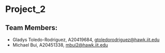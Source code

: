 # Project_2

## Team Members:
- Gladys Toledo-Rodriguez, A20419684, gtoledorodriguez@hawk.iit.edu
- Michael Bui, A20451338, mbui2@hawk.iit.edu
